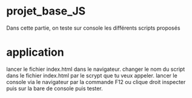 # projet_base_JS
Dans cette partie, on teste sur console les différents scripts proposés 

# application
lancer le fichier index.html dans le navigateur.
changer le nom du script dans le fichier index.html par le scrypt que tu veux appeler.
lancer le console via le navigateur par la commande F12 ou clique droit inspecter puis sur la bare de console
puis tester.
